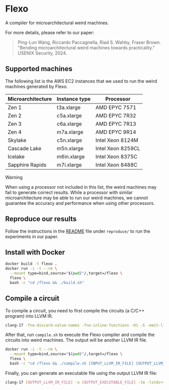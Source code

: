 # Flexo

A compiler for microarchitectural weird machines.

For more details, please refer to our paper:

> Ping-Lun Wang, Riccardo Paccagnella, Riad S. Wahby, Fraser Brown.
> "Bending microarchitectural weird machines towards practicality."
> USENIX Security, 2024.

## Supported machines

The following list is the AWS EC2 instances that we used to run the weird machines generated by Flexo.

| Microarchitecture | Instance type | Processor         |
| ----------------- | ------------- | ----------------- |
| Zen 1             | t3a.xlarge    | AMD EPYC 7571     |
| Zen 2             | c5a.xlarge    | AMD EPYC 7R32     |
| Zen 3             | c6a.xlarge    | AMD EPYC 7R13     |
| Zen 4             | m7a.xlarge    | AMD EPYC 9R14     |
| Skylake           | c5n.xlarge    | Intel Xeon 8124M  |
| Cascade Lake      | m5n.xlarge    | Intel Xeon 8259CL |
| Icelake           | m6in.xlarge   | Intel Xeon 8375C  |
| Sapphire Rapids   | m7i.xlarge    | Intel Xeon 8488C  |

> [!WARNING]
> When using a processor not included in this list, the weird machines may fail to generate correct results.
> While a processor with similar microarchitecture may be able to run our weird machines, we cannot guarantee the accuracy and performance when using other processors.

## Reproduce our results

Follow the instructions in the [README](reproduce/README.md) file under `reproduce/` to run the experiments in our paper.

## Install with Docker

```sh
docker build -t flexo .
docker run -i -t --rm \
  --mount type=bind,source="$(pwd)"/,target=/flexo \
  flexo \
  bash -c "cd /flexo && ./build.sh"
```

## Compile a circuit

To compile a circuit, you need to first compile the circuits (a C/C++ program) into LLVM IR. 

```sh
clang-17 -fno-discard-value-names -fno-inline-functions -O1 -S -emit-llvm [INPUT_CIRCUIT_SOURCE] -o [INPUT_LLVM_IR_FILE]
```

After that, run `compile.sh` to execute the Flexo compiler and compile the circuits into weird machines.
The output will be another LLVM IR file.

```sh
docker run -i -t --rm \
  --mount type=bind,source="$(pwd)"/,target=/flexo \
  flexo \
  bash -c "cd /flexo && ./compile.sh [INPUT_LLVM_IR_FILE] [OUTPUT_LLVM_IR_FILE]"
```

Finally, you can generate an executable file using the output LLVM IR file:

```sh
clang-17 [OUTPUT_LLVM_IR_FILE] -o [OUTPUT_EXECUTABLE_FILE] -lm -lstdc++
```
